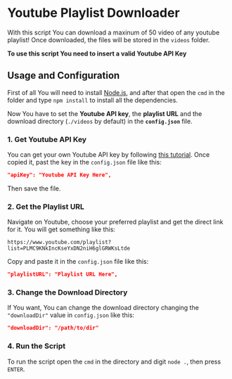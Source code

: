 # Youtube Playlist Downloader
With this script You can download a maxinum of 50 video of any youtube playlist! Once downloaded, the files will be stored in the `videos` folder.

**To use this script You need to insert a valid Youtube API Key**

## Usage and Configuration
First of all You will need to install [Node.js](https://nodejs.org/it/download/), and after that open the `cmd` in the folder and type `npm install` to install all the dependencies.

Now You have to set the **Youtube API key**, the **playlist URL** and the download directory (`./videos` by default) in the **`config.json`** file.

### 1. Get Youtube API Key
You can get your own Youtube API key by following [this tutorial](https://www.youtube.com/watch?v=VqML5F8hcRQ&ab_channel=YouTubeWordPressPlugin-Gallery%2CLivestreametc).
Once copied it, past the key in the `config.json` file like this:
```json
"apiKey": "Youtube API Key Here",
```
Then save the file.
### 2. Get the Playlist URL
Navigate on Youtube, choose your preferred playlist and get the direct link for it. 
You will get something like this:
```
https://www.youtube.com/playlist?list=PLMC9KNkIncKseYxDN2niH6glGRWKsLtde
```
Copy and paste it in the `config.json` file like this:
```json
"playlistURL": "Playlist URL Here",
```
### 3. Change the Download Directory
If You want, You can change the download directory changing the `"downloadDir"` value in `config.json` like this:
```json
"downloadDir": "/path/to/dir"
```
### 4. Run the Script
To run the script open the `cmd` in the directory and digit `node .`, then press `ENTER`.
